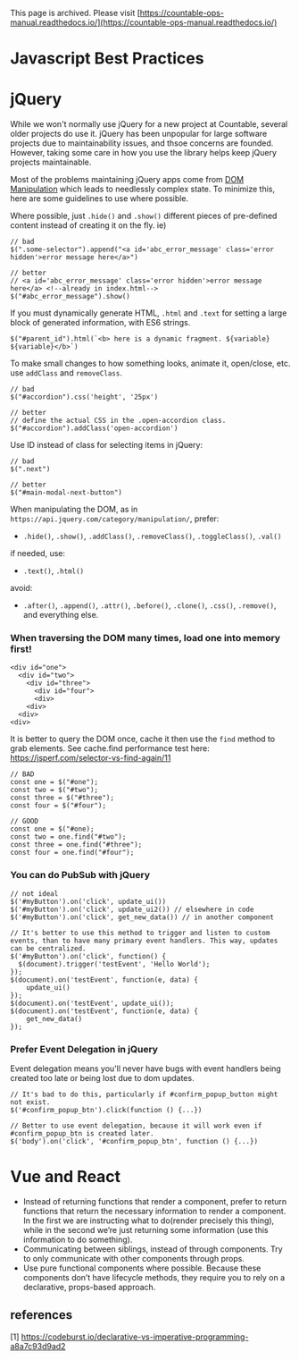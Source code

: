 This page is archived. Please visit [https://countable-ops-manual.readthedocs.io/](https://countable-ops-manual.readthedocs.io/)
# Javascript Best Practices

# jQuery

While we won't normally use jQuery for a new project at Countable, several older projects do use it. jQuery has been unpopular for large software projects due to maintainability issues, and thsoe concerns are founded. However, taking some care in how you use the library helps keep jQuery projects maintainable.

Most of the problems maintaining jQuery apps come from [DOM Manipulation](https://api.jquery.com/category/manipulation/) which leads to needlessly complex state. To minimize this, here are some guidelines to use where possible.

Where possible, just `.hide()` and `.show()` different pieces of pre-defined content instead of creating it on the fly. ie)

```
// bad
$(".some-selector").append("<a id='abc_error_message' class='error hidden'>error message here</a>")

// better
// <a id='abc_error_message' class='error hidden'>error message here</a> <!--already in index.html-->
$("#abc_error_message").show()
```

If you must dynamically generate HTML, `.html` and `.text` for setting a large block of generated information, with ES6 strings.
```
$("#parent_id").html(`<b> here is a dynamic fragment. ${variable} ${variable}</b>`)
```

To make small changes to how something looks, animate it, open/close, etc. use `addClass` and `removeClass`.

```
// bad
$("#accordion").css('height', '25px')

// better
// define the actual CSS in the .open-accordion class.
$("#accordion").addClass('open-accordion')
```

Use ID instead of class for selecting items in jQuery:
```
// bad
$(".next")

// better
$("#main-modal-next-button")
```

When manipulating the DOM, as in `https://api.jquery.com/category/manipulation/`, prefer:

  * `.hide()`, `.show()`, `.addClass()`, `.removeClass()`, `.toggleClass()`, `.val()`

if needed, use:
  * `.text()`, `.html()`

avoid:

  * `.after()`, `.append()`, `.attr()`, `.before()`, `.clone()`, `.css()`, `.remove()`, and everything else.

### When traversing the DOM many times, load one into memory first!

```
<div id="one">
  <div id="two">
    <div id="three">
      <div id="four">
      <div>
    <div>
  <div>
<div>
```

It is better to query the DOM once, cache it then use the `find` method to grab elements. See cache.find performance test here: https://jsperf.com/selector-vs-find-again/11
```
// BAD
const one = $("#one");
const two = $("#two");
const three = $("#three");
const four = $("#four");

// GOOD
const one = $("#one);
const two = one.find("#two");
const three = one.find("#three");
const four = one.find("#four");

```

### You can do PubSub with jQuery

```
// not ideal
$('#myButton').on('click', update_ui())
$('#myButton').on('click', update_ui2()) // elsewhere in code
$('#myButton').on('click', get_new_data()) // in another component

// It's better to use this method to trigger and listen to custom events, than to have many primary event handlers. This way, updates can be centralized.
$('#myButton').on('click', function() {
  $(document).trigger('testEvent', 'Hello World');
});
$(document).on('testEvent', function(e, data) { 
    update_ui()
});
$(document).on('testEvent', update_ui());
$(document).on('testEvent', function(e, data) { 
    get_new_data()
});
```

### Prefer Event Delegation in jQuery

Event delegation means you'll never have bugs with event handlers being created too late or being lost due to dom updates.

```
// It's bad to do this, particularly if #confirm_popup_button might not exist.
$('#confirm_popup_btn').click(function () {...})

// Better to use event delegation, because it will work even if #confirm_popup_btn is created later.
$('body').on('click', '#confirm_popup_btn', function () {...})
```


# Vue and React

  * Instead of returning functions that render a component, prefer to return functions that return the necessary information to render a component. In the first we are instructing what to do(render precisely this thing), while in the second we’re just returning some information (use this information to do something).
  * Communicating between siblings, instead of through components. Try to only communicate with other components through props.
  * Use pure functional components where possible. Because these components don’t have lifecycle methods, they require you to rely on a declarative, props-based approach.
  
## references

[1] https://codeburst.io/declarative-vs-imperative-programming-a8a7c93d9ad2
